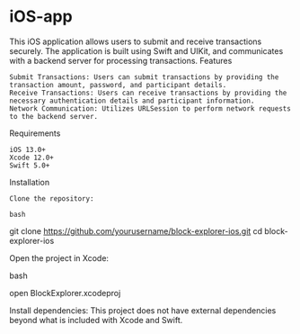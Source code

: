 # iOS-app

This iOS application allows users to submit and receive transactions securely. The application is built using Swift and UIKit, and communicates with a backend server for processing transactions.
Features

    Submit Transactions: Users can submit transactions by providing the transaction amount, password, and participant details.
    Receive Transactions: Users can receive transactions by providing the necessary authentication details and participant information.
    Network Communication: Utilizes URLSession to perform network requests to the backend server.

Requirements

    iOS 13.0+
    Xcode 12.0+
    Swift 5.0+

Installation

    Clone the repository:

    bash

git clone https://github.com/yourusername/block-explorer-ios.git
cd block-explorer-ios

Open the project in Xcode:

bash

open BlockExplorer.xcodeproj

Install dependencies:
This project does not have external dependencies beyond what is included with Xcode and Swift.

